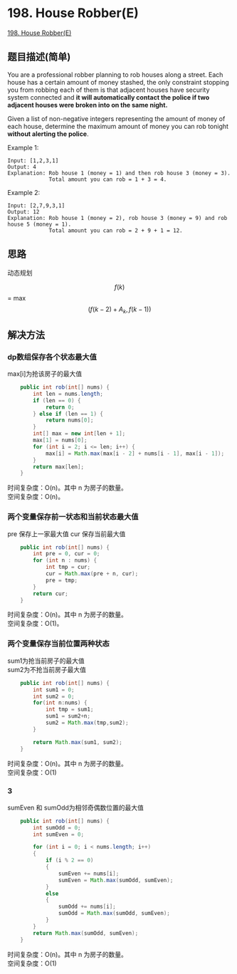 # 198. House Robber(E) 
[198. House Robber(E)](https://leetcode-cn.com/problems/house-robber/)

## 题目描述\(简单\)

You are a professional robber planning to rob houses along a street. Each house has a certain amount of money stashed, the only constraint stopping you from robbing each of them is that adjacent houses have security system connected and **it will automatically contact the police if two adjacent houses were broken into on the same night.**

Given a list of non-negative integers representing the amount of money of each house, determine the maximum amount of money you can rob tonight **without alerting the police**.

Example 1:

```
Input: [1,2,3,1]
Output: 4
Explanation: Rob house 1 (money = 1) and then rob house 3 (money = 3).
             Total amount you can rob = 1 + 3 = 4.
```

Example 2:

```
Input: [2,7,9,3,1]
Output: 12
Explanation: Rob house 1 (money = 2), rob house 3 (money = 9) and rob house 5 (money = 1).
             Total amount you can rob = 2 + 9 + 1 = 12.
```

## 思路

动态规划

$$ f(k) $$ = max $$ (f(k-2) + A_k, f(k-1)) $$

## 解决方法

### dp数组保存各个状态最大值

max\[i\]为抢该房子的最大值

```java
    public int rob(int[] nums) {
        int len = nums.length;
        if (len == 0) {
            return 0;
        } else if (len == 1) {
            return nums[0];
        }
        int[] max = new int[len + 1];
        max[1] = nums[0];
        for (int i = 2; i <= len; i++) {
            max[i] = Math.max(max[i - 2] + nums[i - 1], max[i - 1]);
        }
        return max[len];
    }
```

时间复杂度：O(n)。其中 n 为房子的数量。  
空间复杂度：O(n)。

### 两个变量保存前一状态和当前状态最大值

pre 保存上一家最大值
cur 保存当前最大值
```java
    public int rob(int[] nums) {
        int pre = 0, cur = 0;
        for (int n : nums) {
            int tmp = cur;
            cur = Math.max(pre + n, cur);
            pre = tmp;
        }
        return cur;
    }
```

时间复杂度：O(n)。其中 n 为房子的数量。  
空间复杂度：O(1)。


### 两个变量保存当前位置两种状态

sum1为抢当前房子的最大值  
sum2为不抢当前房子最大值

```java
    public int rob(int[] nums) {
        int sum1 = 0;
        int sum2 = 0;
        for(int n:nums) {
            int tmp = sum1;
            sum1 = sum2+n;
            sum2 = Math.max(tmp,sum2);
        }

        return Math.max(sum1, sum2);
    }
```

时间复杂度：O(n)。其中 n 为房子的数量。  
空间复杂度：O(1)

### 3

sumEven 和 sumOdd为相邻奇偶数位置的最大值

```java
    public int rob(int[] nums) {
        int sumOdd = 0;
        int sumEven = 0;

        for (int i = 0; i < nums.length; i++)
        {
            if (i % 2 == 0)
            {
                sumEven += nums[i];
                sumEven = Math.max(sumOdd, sumEven);
            }
            else
            {
                sumOdd += nums[i];
                sumOdd = Math.max(sumOdd, sumEven);
            }
        }
        return Math.max(sumOdd, sumEven);
    }
```
时间复杂度：O(n)。其中 n 为房子的数量。  
空间复杂度：O(1)




